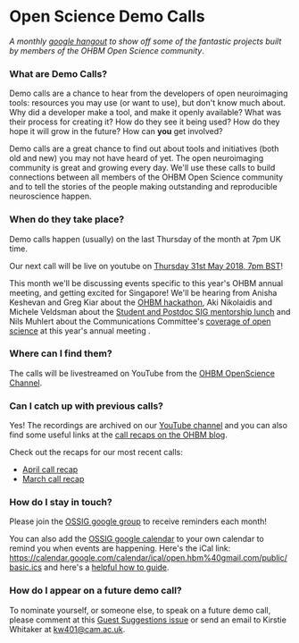 # Open Science Demo Calls

*A monthly [google hangout](https://www.youtube.com/channel/UChvSitFvqGDeA1y7MJs4CGQ) to show off some of the fantastic projects built by members of the OHBM Open Science community*.

### What are Demo Calls?

Demo calls are a chance to hear from the developers of open neuroimaging tools: resources you may use (or want to use), but don't know much about. Why did a developer make a tool, and make it openly available? What was their process for creating it? How do they see it being used? How do they hope it will grow in the future? How can **you** get involved?

Demo calls are a great chance to find out about tools and initiatives (both old and new) you may not have heard of yet. The open neuroimaging community is great and growing every day. We'll use these calls to build connections between all members of the OHBM Open Science community and to tell the stories of the people making outstanding and reproducible neuroscience happen.

### When do they take place?

Demo calls happen (usually) on the last Thursday of the month at 7pm UK time.

Our next call will be live on youtube on [Thursday 31st May 2018, 7pm BST](https://www.timeanddate.com/worldclock/converter.html?iso=20180531T180000&p1=136)!

This month we'll be discussing events specific to this year's OHBM annual meeting, and getting excited for Singapore! We'll be hearing from Anisha Keshevan and Greg Kiar about the [OHBM hackathon](https://ohbm.github.io/hackathon2018/), Aki Nikolaidis and Michele Veldsman about the [Student and Postdoc SIG mentorship lunch](https://www.eventbrite.com/e/lunch-with-mentors-tickets-43692724114) and Nils Muhlert about the Communications Committee's [coverage of open science](https://www.ohbmbrainmappingblog.com/blog/ohbm-hackathon-2017-a-first-timers-perspective) at this year's annual meeting . 

### Where can I find them?

The calls will be livestreamed on YouTube from the [OHBM OpenScience Channel](https://www.youtube.com/channel/UChvSitFvqGDeA1y7MJs4CGQ).

### Can I catch up with previous calls?

Yes! The recordings are archived on our [YouTube channel](https://www.youtube.com/channel/UChvSitFvqGDeA1y7MJs4CGQ) and you can also find some useful links at the [call recaps on the OHBM blog](https://www.ohbmbrainmappingblog.com/apps/search?q=%22demo+call%22).

Check out the recaps for our most recent calls:
* [April call recap](https://www.ohbmbrainmappingblog.com/blog/april-ohbm-open-science-demo-call)
* [March call recap](https://www.ohbmbrainmappingblog.com/blog/march-ohbm-open-science-demo-call)

### How do I stay in touch?

Please join the [OSSIG google group](https://groups.google.com/forum/?nomobile=true#!forum/open-hbm-notices) to receive reminders each month!

You can also add the [OSSIG google calendar](https://calendar.google.com/calendar/embed?src=open.hbm%40gmail.com) to your own calendar to remind you when events are happening. Here's the iCal link: https://calendar.google.com/calendar/ical/open.hbm%40gmail.com/public/basic.ics and here's a [helpful how to guide](https://www.lifewire.com/how-to-import-ics-calendar-files-in-ical-1172177).

### How do I appear on a future demo call?

To nominate yourself, or someone else, to speak on a future demo call, please comment at this [Guest Suggestions issue](https://github.com/ohbm/OpenScienceDemoCalls/issues/7) or send an email to Kirstie Whitaker at [kw401@cam.ac.uk](mailto:kw401@cam.ac.uk).
